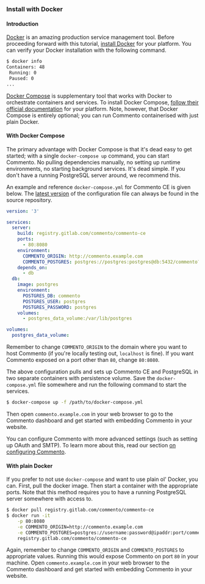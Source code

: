 ### Install with Docker

#### Introduction

[Docker](https://docker.com) is an amazing production service management tool. Before proceeding forward with this tutorial, [install Docker](https://docs.docker.com/install/) for your platform. You can verify your Docker installation with the following command.

```bash
$ docker info
Containers: 48
 Running: 0
 Paused: 0
...
```

[Docker Compose](https://docs.docker.com/compose) is supplementary tool that works with Docker to orchestrate containers and services. To install Docker Compose, [follow their official documentation](https://docs.docker.com/compose/install/) for your platform. Note, however, that Docker Compose is entirely optional; you can run Commento containerised with just plain Docker.

#### With Docker Compose

The primary advantage with Docker Compose is that it's dead easy to get started; with a single `docker-compose up` command, you can start Commento. No pulling dependencies manually, no setting up runtime environments, no starting background services. It's dead simple. If you don't have a running PostgreSQL server around, we recommend this.

An example and reference `docker-compose.yml` for Commento CE is given below. The [latest version](https://gitlab.com/commento/commento-ce/blob/master/docker-compose.yml) of the configuration file can always be found in the source repository.

```yaml
version: '3'

services:
  server:
    build: registry.gitlab.com/commento/commento-ce
    ports:
      - 80:8080
    environment:
      COMMENTO_ORIGIN: http://commento.example.com
      COMMENTO_POSTGRES: postgres://postgres:postgres@db:5432/commento?sslmode=disable
    depends_on:
      - db
  db:
    image: postgres
    environment:
      POSTGRES_DB: commento
      POSTGRES_USER: postgres
      POSTGRES_PASSWORD: postgres
    volumes:
      - postgres_data_volume:/var/lib/postgres

volumes:
  postgres_data_volume:
```

Remember to change `COMMENTO_ORIGIN` to the domain where you want to host Commento (if you're locally testing out, `localhost` is fine). If you want Commento exposed on a port other than `80`, change `80:8080`.

The above configuration pulls and sets up Commento CE and PostgreSQL in two separate containers with persistence volume. Save the `docker-compose.yml` file somewhere and run the following command to start the services.

```bash
$ docker-compose up -f /path/to/docker-compose.yml
```

Then open `commento.example.com` in your web browser to go to the Commento dashboard and get started with embedding Commento in your website.

You can configure Commento with more advanced settings (such as setting up OAuth and SMTP). To learn more about this, read our section [on configuring Commento](configuration.md).

#### With plain Docker

If you prefer to not use `docker-compose` and want to use plain ol' Docker, you can. First, pull the docker image. Then start a container with the appropriate ports. Note that this method requires you to have a running PostgreSQL server somewhere with access to.

```bash
$ docker pull registry.gitlab.com/commento/commento-ce
$ docker run -it                                                           \
    -p 80:8080                                                             \
    -e COMMENTO_ORIGIN=http://commento.example.com                         \
    -e COMMENTO_POSTGRES=postgres://username:password@ipaddr:port/commento \
    registry.gitlab.com/commento/commento-ce
```

Again, remember to change `COMMENTO_ORIGIN` and `COMMENTO_POSTGRES` to appropriate values. Running this would expose Commento on port `80` in your machine. Open `commento.example.com` in your web browser to the Commento dashboard and get started with embedding Commento in your website.
